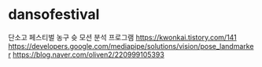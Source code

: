 # dansofestival
단소고 페스티벌 농구 슛 모션 분석 프로그램
https://kwonkai.tistory.com/141
https://developers.google.com/mediapipe/solutions/vision/pose_landmarker
https://blog.naver.com/oliven2/220999105393
